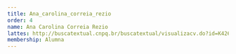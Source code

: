 ```yaml
---
title: Ana_carolina_correia_rezio
order: 4
name: Ana Carolina Correia Rezio
lattes: http://buscatextual.cnpq.br/buscatextual/visualizacv.do?id=K4268729J7
membership: Alumna
---
```


